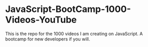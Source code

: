 # JavaScript-BootCamp-1000-Videos-YouTube
This is the repo for the 1000 videos I am creating on JavaScript. A bootcamp for new developers if you will.
